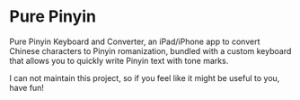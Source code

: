 # Pure Pinyin
Pure Pinyin Keyboard and Converter, an iPad/iPhone app to convert Chinese characters to Pinyin romanization, bundled with a custom keyboard that allows you to quickly write Pinyin text with tone marks.

I can not maintain this project, so if you feel like it might be useful to you, have fun!
